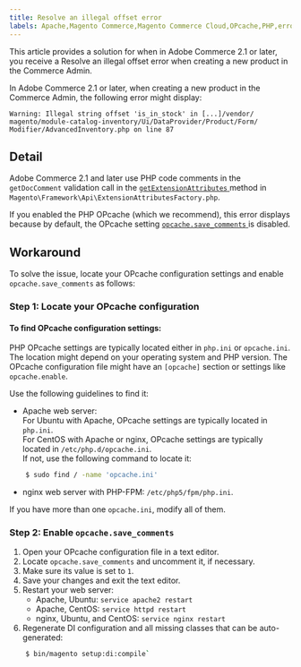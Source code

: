 ```yaml
---
title: Resolve an illegal offset error
labels: Apache,Magento Commerce,Magento Commerce Cloud,OPcache,PHP,error,how to,illegal,offset,Adobe Commerce,cloud infrastructure
---
```


This article provides a solution for when in Adobe Commerce 2.1 or later, you receive a Resolve an illegal offset error when creating a new product in the Commerce Admin.

In Adobe Commerce 2.1 or later, when creating a new product in the Commerce Admin, the following error might display:

```text
Warning: Illegal string offset 'is_in_stock' in [...]/vendor/
magento/module-catalog-inventory/Ui/DataProvider/Product/Form/
Modifier/AdvancedInventory.php on line 87
```

## Detail

Adobe Commerce 2.1 and later use PHP code comments in the `getDocComment` validation call in the [ `getExtensionAttributes` ](https://github.com/magento/magento2/blob/2.3/lib/internal/Magento/Framework/Api/ExtensionAttributesFactory.php#L64-L73) method in `Magento\Framework\Api\ExtensionAttributesFactory.php`.

If you enabled the PHP OPcache (which we recommend), this error displays because by default, the OPcache setting [ `opcache.save_comments` ](http://php.net/manual/en/opcache.configuration.php#ini.opcache.save_comments) is disabled.

## Workaround

To solve the issue, locate your OPcache configuration settings and enable `opcache.save_comments` as follows:

### Step 1: Locate your OPcache configuration

#### To find OPcache configuration settings:

PHP OPcache settings are typically located either in `php.ini` or `opcache.ini`. The location might depend on your operating system and PHP version. The OPcache configuration file might have an `[opcache]` section or settings like `opcache.enable`.

Use the following guidelines to find it:

* Apache web server:<br>
For Ubuntu with Apache, OPcache settings are typically located in `php.ini`.<br>
For CentOS with Apache or nginx, OPcache settings are typically located in `/etc/php.d/opcache.ini`.<br>
If not, use the following command to locate it:    
```bash
    $ sudo find / -name 'opcache.ini'
```    
* nginx web server with PHP-FPM: `/etc/php5/fpm/php.ini`.    

If you have more than one `opcache.ini`, modify all of them.


### Step 2: Enable `opcache.save_comments`

1. Open your OPcache configuration file in a text editor.
1. Locate `opcache.save_comments` and uncomment it, if necessary.
1. Make sure its value is set to `1`.
1. Save your changes and exit the text editor.
1. Restart your web server:    
    * Apache, Ubuntu: `service apache2 restart`
    * Apache, CentOS: `service httpd restart`
    * nginx, Ubuntu, and CentOS: `service nginx restart`
1. Regenerate DI configuration and all missing classes that can be auto-generated:
```bash
    $ bin/magento setup:di:compile`
```    
